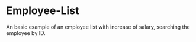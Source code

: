 # Employee-List
An basic example of an employee list with increase of salary, searching the employee by ID.
